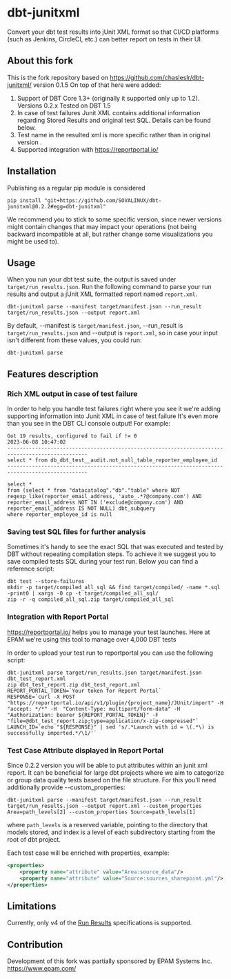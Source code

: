 # dbt-junitxml

Convert your dbt test results into jUnit XML format so that CI/CD platforms (such as Jenkins, CircleCI, etc.)
can better report on tests in their UI.

## About this fork

This is the fork repository based on https://github.com/chasleslr/dbt-junitxml/ version 0.1.5
On top of that here were added:
1. Support of DBT Core 1.3+ (originally it supported only up to 1.2). Versions 0.2.x Tested on DBT 1.5
2. In case of test failures Junit XML contains additional information regarding Stored Results and original test SQL. Details can be found below.
3. Test name in the resulted xml is more specific rather than in original version .
4. Supported integration with https://reportportal.io/

## Installation

Publishing as a regular pip module is considered

```shell
pip install "git+https://github.com/SOVALINUX/dbt-junitxml@0.2.2#egg=dbt-junitxml"
```

We recommend you to stick to some specific version, since newer versions might contain changes that may impact your operations (not being backward incompatible at all, but rather change some visualizations you might be used to).

## Usage

When you run your dbt test suite, the output is saved under `target/run_results.json`. Run the following command
to parse your run results and output a jUnit XML formatted report named `report.xml`.

```shell
dbt-junitxml parse --manifest target/manifest.json --run_result target/run_results.json --output report.xml
```

By default, --manifest is `target/manifest.json`, --run_result is `target/run_results.json` and --output is `report.xml`, so in case your input isn't different from these values, you could run:

```shell
dbt-junitxml parse
```


## Features description

### Rich XML output in case of test failure

In order to help you handle test failures right where you see it we're adding supporting information into Junit XML in case of test failure
It's even more than you see in the DBT CLI console output!
For example:

```
Got 19 results, configured to fail if != 0
2023-06-08 10:47:02
------------------------------------------------------------------------------------------------
select * from db_dbt_test__audit.not_null_table_reporter_employee_id
------------------------------------------------------------------------------------------------

select *
from (select * from "datacatalog"."db"."table" where NOT regexp_like(reporter_email_address, 'auto_.*?@company.com') AND reporter_email_address NOT IN ('exclude@company.com') AND reporter_email_address IS NOT NULL) dbt_subquery
where reporter_employee_id is null
```

### Saving test SQL files for further analysis

Sometimes it's handy to see the exact SQL that was executed and tested by DBT without repeating compilation steps.
To achieve it we suggest you to save compiled tests SQL during your test run.
Below you can find a reference script:
```shell
dbt test --store-failures
mkdir -p target/compiled_all_sql && find target/compiled/ -name *.sql -print0 | xargs -0 cp -t target/compiled_all_sql/
zip -r -q compiled_all_sql.zip target/compiled_all_sql
```

### Integration with Report Portal

https://reportportal.io/ helps you to manage your test launches. Here at EPAM we're using this tool to manage over 4,000 DBT tests

In order to upload your test run to reportportal you can use the following script:
```shell
dbt-junitxml parse target/run_results.json target/manifest.json dbt_test_report.xml
zip dbt_test_report.zip dbt_test_report.xml
REPORT_PORTAL_TOKEN=`Your token for Report Portal`
RESPONSE=`curl -X POST "https://reportportal.io/api/v1/plugin/{project_name}/JUnit/import" -H  "accept: */*" -H  "Content-Type: multipart/form-data" -H  "Authorization: bearer ${REPORT_PORTAL_TOKEN}" -F "file=@dbt_test_report.zip;type=application/x-zip-compressed"`
LAUNCH_ID=`echo "${RESPONSE}" | sed 's/.*Launch with id = \(.*\) is successfully imported.*/\1/'`
```

### Test Case Attribute displayed in Report Portal

Since 0.2.2 version you will be able to put attributes within an junit xml report. It can be beneficial for large dbt projects where we aim to categorize or group data quality tests based on the file structure. For this you'll need additionally provide --custom_properties:

```shell
dbt-junitxml parse --manifest target/manifest.json --run_result target/run_results.json --output report.xml --custom_properties Area=path_levels[2] --custom_properties Source=path_levels[1]
```

where `path_levels` is a reserved variable, pointing to the directory that  models stored, and index is a level of each subdirectory starting from the root of dbt project.


Each test case will be enriched with properties, example:
```xml
<properties>
    <property name="attribute" value="Area:source_data"/>
    <property name="attribute" value="Source:sources_sharepoint.yml"/>
</properties>
```


## Limitations

Currently, only v4 of the [Run Results](https://docs.getdbt.com/reference/artifacts/run-results-json) specifications is supported.

## Contribution

Development of this fork was partially sponsored by EPAM Systems Inc. https://www.epam.com/
